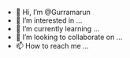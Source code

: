 - 👋 Hi, I’m @Gurramarun
- 👀 I’m interested in ...
- 🌱 I’m currently learning ...
- 💞️ I’m looking to collaborate on ...
- 📫 How to reach me ...

<!---
Gurramarun/Gurramarun is a ✨ special ✨ repository because its `README.md` (this file) appears on your GitHub profile.
You can click the Preview link to take a look at your changes.
--->
